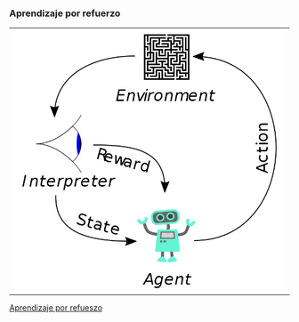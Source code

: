 ### Aprendizaje por refuerzo

<table align="center">
  <tr>
    <td align="center" style="padding=0;width=50%;">
      <img align="center" style="padding=0;" src="../images/Reinforcement_learning_diagram.svg.png" />
    </td>
  </tr>
</table>

[Aprendizaje por refueszo](https://es.wikipedia.org/wiki/Aprendizaje_por_refuerzo)